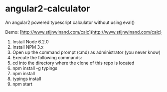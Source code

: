# angular2-calculator

An angular2 powered typescript calculator without using eval()

Demo: [http://www.stijnwinand.com/calc](http://www.stijnwinand.com/calc)

1. Install Node 6.2.0
2. Install NPM 3.x
3. Open up the command prompt (cmd) as administrator (you never know)
4. Execute the following commands:
5. cd into the directory where the clone of this repo is located
6. npm install -g typings
7. npm install
8. typings install
9. npm start
